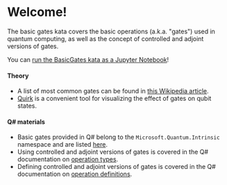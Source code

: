 # Welcome!

The basic gates kata covers the basic operations (a.k.a. "gates") used in quantum computing, as well as the concept of controlled and adjoint versions of gates.

You can [run the BasicGates kata as a Jupyter Notebook](https://mybinder.org/v2/gh/Microsoft/QuantumKatas/master?filepath=BasicGates%2FBasicGates.ipynb)!

#### Theory

* A list of most common gates can be found in [this Wikipedia article](https://en.wikipedia.org/wiki/Quantum_logic_gate).
* [Quirk](http://algassert.com/quirk) is a convenient tool for visualizing the effect of gates on qubit states.

#### Q# materials

* Basic gates provided in Q# belong to the `Microsoft.Quantum.Intrinsic` namespace and are listed [here](https://docs.microsoft.com/qsharp/api/qsharp/microsoft.quantum.intrinsic).
* Using controlled and adjoint versions of gates is covered in the Q# documentation on [operation types](https://docs.microsoft.com/quantum/language/type-model#operation-and-function-types).
* Defining controlled and adjoint versions of gates is covered in the Q# documentation on [operation definitions](https://docs.microsoft.com/quantum/language/file-structure#operation-declarations).
